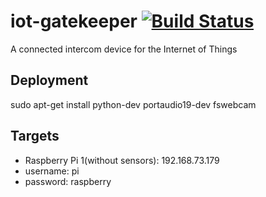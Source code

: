 # iot-gatekeeper [![Build Status](https://travis-ci.org/git-commit/iot-gatekeeper.svg?branch=master)](https://travis-ci.org/git-commit/iot-gatekeeper)
A connected intercom device for the Internet of Things

## Deployment
sudo apt-get install python-dev portaudio19-dev fswebcam

## Targets
* Raspberry Pi 1(without sensors): 192.168.73.179
* username: pi
* password: raspberry
